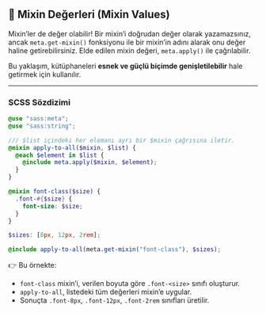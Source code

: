 ## 🧩 Mixin Değerleri (Mixin Values)

Mixin’ler de değer olabilir!
Bir mixin’i doğrudan değer olarak yazamazsınız, ancak `meta.get-mixin()` fonksiyonu ile bir mixin’in adını alarak onu değer haline getirebilirsiniz.
Elde edilen mixin değeri, `meta.apply()` ile çağrılabilir.

Bu yaklaşım, kütüphaneleri **esnek ve güçlü biçimde genişletilebilir** hale getirmek için kullanılır.

---

### SCSS Sözdizimi

```scss
@use "sass:meta";
@use "sass:string";

/// $list içindeki her elemanı ayrı bir $mixin çağrısına iletir.
@mixin apply-to-all($mixin, $list) {
  @each $element in $list {
    @include meta.apply($mixin, $element);
  }
}

@mixin font-class($size) {
  .font-#{$size} {
    font-size: $size;
  }
}

$sizes: [8px, 12px, 2rem];

@include apply-to-all(meta.get-mixin("font-class"), $sizes);
```

👉 Bu örnekte:

* `font-class` mixin’i, verilen boyuta göre `.font-<size>` sınıfı oluşturur.
* `apply-to-all`, listedeki tüm değerleri mixin’e uygular.
* Sonuçta `.font-8px`, `.font-12px`, `.font-2rem` sınıfları üretilir.
